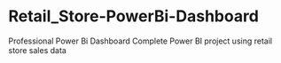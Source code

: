 # Retail_Store-PowerBi-Dashboard
Professional Power Bi Dashboard
Complete Power BI project using retail store sales data
